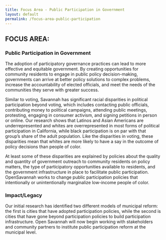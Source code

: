 ```yaml
---
title: Focus Area - Public Participation in Government
layout: default
permalink: /focus-area-public-participation
---
```


## FOCUS AREA:
### Public Participation in Government

The adoption of participatory governance practices can lead to more effective and equitable government. By creating opportunities for community residents to engage in public policy decision-making, governments can arrive at better policy solutions to complex problems, increase the accountability of elected officials, and meet the needs of the communities they serve with greater success.

Similar to voting, Savannah has significant racial disparities in political participation beyond voting, which includes contacting public officials, contributing money to political campaigns, attending public meetings, protesting, engaging in consumer activism, and signing petitions in person or online. Our research shows that Latinos and Asian Americans are underrepresented and whites are overrepresented in most forms of political participation in California, while black participation is on par with that group’s share of the adult population. Like the disparities in voting, these disparities mean that whites are more likely to have a say in the outcome of policy decisions than people of color.

At least some of these disparities are explained by policies about the quality and quantity of government outreach to community residents on policy matters, the type of participatory opportunities available to residents, and the government infrastructure in place to facilitate public participation. OpenSavannah works to change public participation policies that intentionally or unintentionally marginalize low-income people of color.

### Impact/Legacy
Our initial research has identified two different models of municipal reform: the first is cities that have adopted participation policies, while the second is cities that have gone beyond participation policies to build participation infrastructure. Open Savannah will now begin working with stakeholders and community partners to institute public participation reform at the municipal level.
